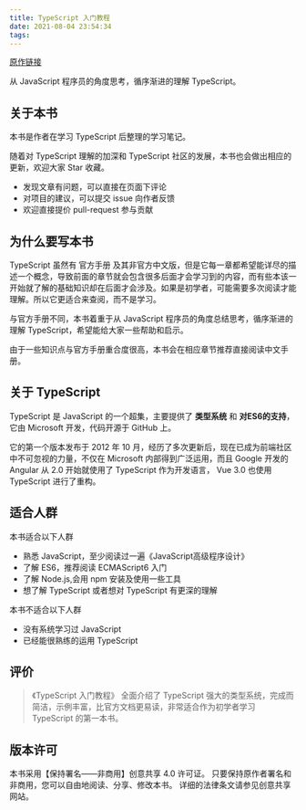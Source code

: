 ```yaml
---
title: TypeScript 入门教程
date: 2021-08-04 23:54:34
tags:
---
```


[原作链接](https://ts.xcatliu.com/)

从 JavaScript 程序员的角度思考，循序渐进的理解 TypeScript。

## 关于本书

本书是作者在学习 TypeScript 后整理的学习笔记。

随着对 TypeScript 理解的加深和 TypeScript 社区的发展，本书也会做出相应的更新，欢迎大家 Star 收藏。

- 发现文章有问题，可以直接在页面下评论
- 对项目的建议，可以提交 issue 向作者反馈
- 欢迎直接提价 pull-request 参与贡献

## 为什么要写本书

TypeScript 虽然有 官方手册 及其非官方中文版，但是它每一章都希望能详尽的描述一个概念，导致前面的章节就会包含很多后面才会学习到的内容，而有些本该一开始就了解的基础知识却在后面才会涉及。如果是初学者，可能需要多次阅读才能理解。所以它更适合来查阅，而不是学习。

与官方手册不同，本书着重于从 JavaScript 程序员的角度总结思考，循序渐进的理解 TypeScript，希望能给大家一些帮助和启示。

由于一些知识点与官方手册重合度很高，本书会在相应章节推荐直接阅读中文手册。

## 关于 TypeScript

TypeScript 是 JavaScript 的一个超集，主要提供了 **类型系统** 和 **对ES6的支持**，它由 Microsoft 开发，代码开源于 GitHub 上。

它的第一个版本发布于 2012 年 10 月，经历了多次更新后，现在已成为前端社区中不可忽视的力量，不仅在 Microsoft 内部得到广泛运用，而且 Google 开发的 Angular 从 2.0 开始就使用了 TypeScript 作为开发语言， Vue 3.0 也使用 TypeScript 进行了重构。

## 适合人群

本书适合以下人群

- 熟悉 JavaScript，至少阅读过一遍《JavaScript高级程序设计》
- 了解 ES6，推荐阅读 ECMAScript6 入门
- 了解 Node.js,会用 npm 安装及使用一些工具
- 想了解 TypeScript 或者想对 TypeScript 有更深的理解

本书不适合以下人群

- 没有系统学习过 JavaScript
- 已经能很熟练的运用 TypeScript

## 评价

> 《TypeScript 入门教程》 全面介绍了 TypeScript 强大的类型系统，完成而简洁，示例丰富，比官方文档更易读，非常适合作为初学者学习 TypeScript 的第一本书。

## 版本许可

本书采用【保持署名——非商用】创意共享 4.0 许可证。
只要保持原作者署名和非商用，您可以自由地阅读、分享、修改本书。
详细的法律条文请参见创意共享网站。
